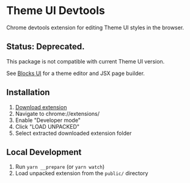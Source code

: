 # Theme UI Devtools

Chrome devtools extension for editing Theme UI styles in the browser.

## Status: Deprecated.

This package is not compatible with current Theme UI version.

See [Blocks UI](https://github.com/blocks/blocks) for a theme editor and JSX page builder.

## Installation

1. [Download extension](https://github.com/system-ui/theme-ui/tree/stable/packages/chrome/public)
1. Navigate to chrome://extensions/
1. Enable "Developer mode"
1. Click "LOAD UNPACKED"
1. Select extracted downloaded extension folder

## Local Development

1. Run `yarn __prepare` (or `yarn watch`)
1. Load unpacked extension from the `public/` directory
